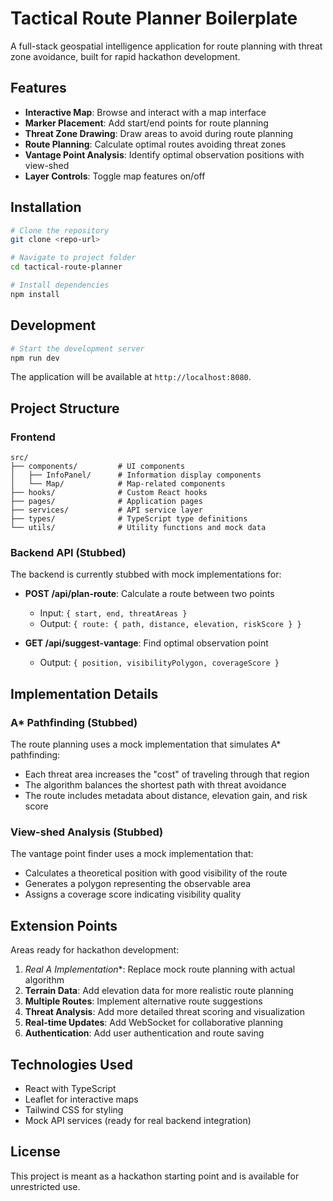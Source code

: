 
# Tactical Route Planner Boilerplate

A full-stack geospatial intelligence application for route planning with threat zone avoidance, built for rapid hackathon development.

## Features

- **Interactive Map**: Browse and interact with a map interface
- **Marker Placement**: Add start/end points for route planning
- **Threat Zone Drawing**: Draw areas to avoid during route planning
- **Route Planning**: Calculate optimal routes avoiding threat zones
- **Vantage Point Analysis**: Identify optimal observation positions with view-shed
- **Layer Controls**: Toggle map features on/off

## Installation

```bash
# Clone the repository
git clone <repo-url>

# Navigate to project folder
cd tactical-route-planner

# Install dependencies
npm install
```

## Development

```bash
# Start the development server
npm run dev
```

The application will be available at `http://localhost:8080`.

## Project Structure

### Frontend

```
src/
├── components/         # UI components
│   ├── InfoPanel/      # Information display components
│   └── Map/            # Map-related components
├── hooks/              # Custom React hooks
├── pages/              # Application pages
├── services/           # API service layer
├── types/              # TypeScript type definitions
└── utils/              # Utility functions and mock data
```

### Backend API (Stubbed)

The backend is currently stubbed with mock implementations for:

- **POST /api/plan-route**: Calculate a route between two points
  - Input: `{ start, end, threatAreas }`
  - Output: `{ route: { path, distance, elevation, riskScore } }`
  
- **GET /api/suggest-vantage**: Find optimal observation point
  - Output: `{ position, visibilityPolygon, coverageScore }`

## Implementation Details

### A* Pathfinding (Stubbed)

The route planning uses a mock implementation that simulates A* pathfinding:

- Each threat area increases the "cost" of traveling through that region
- The algorithm balances the shortest path with threat avoidance
- The route includes metadata about distance, elevation gain, and risk score

### View-shed Analysis (Stubbed)

The vantage point finder uses a mock implementation that:

- Calculates a theoretical position with good visibility of the route
- Generates a polygon representing the observable area
- Assigns a coverage score indicating visibility quality

## Extension Points

Areas ready for hackathon development:

1. **Real A* Implementation**: Replace mock route planning with actual algorithm
2. **Terrain Data**: Add elevation data for more realistic route planning
3. **Multiple Routes**: Implement alternative route suggestions
4. **Threat Analysis**: Add more detailed threat scoring and visualization
5. **Real-time Updates**: Add WebSocket for collaborative planning
6. **Authentication**: Add user authentication and route saving

## Technologies Used

- React with TypeScript
- Leaflet for interactive maps
- Tailwind CSS for styling
- Mock API services (ready for real backend integration)

## License

This project is meant as a hackathon starting point and is available for unrestricted use.
